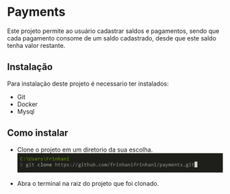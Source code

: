 # Payments

Este projeto permite ao usuário cadastrar saldos e pagamentos, sendo que cada pagamento consome de um saldo cadastrado, desde que este saldo tenha valor restante.

## Instalação

Para instalação deste projeto é necessario ter instalados:
- Git
- Docker
- Mysql

## Como instalar

- Clone o projeto em um diretorio da sua escolha.
  ![git clone](https://github.com/frinhanifrinhani/image-repo/blob/main/payments/git_clone.png)
  
- Abra o terminal na raiz do projeto que foi clonado.
  
  

  

